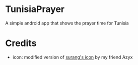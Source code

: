 # TunisiaPrayer

A simple android app that shows the prayer time for Tunisia 

# Credits

 - icon: modified version of [surang's icon](https://www.flaticon.com/free-icon/moon_5899729) by my friend Azyx

